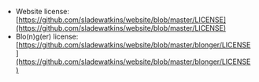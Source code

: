 - Website license: [https://github.com/sladewatkins/website/blob/master/LICENSE](https://github.com/sladewatkins/website/blob/master/LICENSE)
- Blo(n)g(er) license: [https://github.com/sladewatkins/website/blob/master/blonger/LICENSE](https://github.com/sladewatkins/website/blob/master/blonger/LICENSE)
